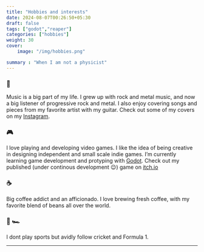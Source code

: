 ```yaml
---
title: "Hobbies and interests"
date: 2024-08-07T00:26:50+05:30
draft: false
tags: ["godot","reaper"]
categories: ["hobbies"]
weight: 30
cover:
    image: "/img/hobbies.png"

summary : "When I am not a physicist"
---
```


### 🎵

Music is a big part of my life. I grew up with rock and metal music, and now a big listener of progressive rock and metal. I also enjoy covering songs and pieces from my favorite artist with my guitar. Check out some of my covers on my [Instagram](https://www.instagram.com/wai_bee11/). 


### 🎮

I love playing and developing video games. I like the idea of being creative in designing independent and small scale indie games. I’m currently learning game development and protyping with [Godot](https://godotengine.org/). Check out my published (under continous development 😉) game on [itch.io](https://wai-bee-11.itch.io/save-the-fox)

### ☕️

Big coffee addict and an afficionado. I love brewing fresh coffee, with my favorite blend of beans all over the world.


### 🏏 🏎

I dont play sports but avidly follow cricket and Formula 1. 

---

